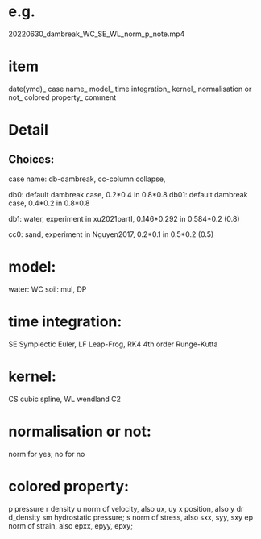 # e.g.
20220630_dambreak_WC_SE_WL_norm_p_note.mp4

# item
date(ymd)_
case name_
model_
time integration_
kernel_
normalisation or not_
colored property_
comment

# Detail
## Choices:
case name:
db-dambreak, cc-column collapse,

db0: default dambreak case, 0.2\*0.4 in 0.8\*0.8
db01: default dambreak case, 0.4\*0.2 in 0.8\*0.8

db1: water, experiment in xu2021partI, 0.146\*0.292 in 0.584\*0.2 (0.8)

cc0: sand, experiment in Nguyen2017, 0.2\*0.1 in 0.5\*0.2 (0.5)


# model:
water: WC
soil: muI, DP

# time integration:
SE Symplectic Euler, LF Leap-Frog, RK4 4th order Runge-Kutta

# kernel:
CS cubic spline, WL wendland C2

# normalisation or not:
norm for yes; no for no

# colored property:
p pressure
r density
u norm of velocity, also ux, uy
x position, also y
dr d_density
sm hydrostatic pressure; s norm of stress, also sxx, syy, sxy
ep norm of strain, also epxx, epyy, epxy;





